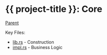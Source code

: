 {{ project-title }}: Core
==================================

[Parent](../../README.md)

Key Files:

* [lib.rs](src/lib.rs) - Construction
* [impl.rs](src/impl.rs) - Business Logic
